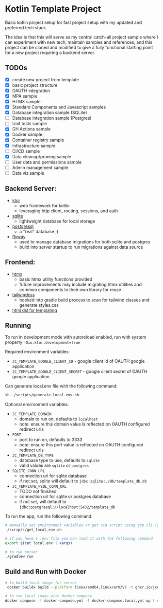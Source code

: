# Kotlin Template Project

Basic kotlin project setup for fast project setup with my updated and preferred tech stack.

The idea is that this will serve as my central catch-all project sample where I can experiment with new tech, maintain
samples and references, and this project can be cloned and modified to give a fully functional starting point for a new
project requiring a backend server.

## TODOs

- [x] create new project from template
- [x] basic project structure
- [x] OAUTH integration
- [x] MPA sample
- [x] HTMX sample
- [x] Standard Components and Javascript samples
- [x] Database integration sample (SQLite)
- [ ] Database integration sample (Postgres)
- [ ] Unit tests sample
- [x] GH Actions sample
- [x] Docker sample
- [x] Container registry sample
- [x] Infrastructure sample
- [ ] CI/CD sample
- [x] Data cleanup/pruning sample
- [ ] User data and permissions sample
- [ ] Admin management sample
- [ ] Data viz sample

## Backend Server:

- [ktor](https://ktor.io/)
    - web framework for kotlin
    - leveraging http client, routing, sessions, and auth
- [sqlite](https://sqlite.org/index.html)
    - lightweight database for local storage
- [postgresql](https://www.postgresql.org/)
    - a "real" database ;)
- [flyway](https://flywaydb.org/)
    - used to manage database migrations for both sqlite and postgres
    - build into server startup to run migrations against data source

## Frontend:

- [htmx](https://htmx.org/)
    - basic htmx utility functions provided
    - future improvements may include migrating htmx utilities and common components to their own library for reuse
- [tailwindcss](https://tailwindcss.com/)
    - hooked into gradle build process to scan for tailwind classes and generate styles.css
- [html dsl for templating](https://kotlinlang.org/docs/typesafe-html-dsl.html)

## Running

To run in development mode with autoreload enabled, run with system property `-Dio.ktor.development=true`

Required environment variables:

- `JC_TEMPLATE_GOOGLE_CLIENT_ID` - google client id of OAUTH google application
- `JC_TEMPLATE_GOOGLE_CLIENT_SECRET` - google client secret of OAUTH google application

Can generate local.env file with the following command:

```bash 
sh ./scripts/generate-local-env.sh
```

Optional environment variables:

- `JC_TEMPLATE_DOMAIN`
    - domain to run on, defaults to `localhost`
    - note: ensure this domain value is reflected on OAUTH configured redirect urls
- `PORT`
    - port to run on, defaults to 3333
    - note: ensure this port value is reflected on OAUTH configured redirect urls
- `JC_TEMPLATE_DB_TYPE`
    - database type to use, defaults to `sqlite`
    - valid values are `sqlite` or `postgres`
- `SQLITE_CONN_URL`
    - connection url for sqlite database
    - if not set, sqlite will default to `jdbc:sqlite:./db/template_db.db`
- `JC_TEMPLATE_PSQL_CONN_URL`
    - TODO not finished
    - connection url for sqlite or postgres database
    - if not set, will default to `jdbc:postgresql://localhost:5432/template_db`

To run the app, run the following command:

```bash
# manually set environment variables or get via script using gcp cli (generates local.env file)
./scripts/get_local_env.sh

# if you have a .env file you can load it with the following command
export $(cat local.env | xargs)

# to run server
./gradlew run
```

## Build and Run with Docker

```bash
# to build local image for server 
 docker buildx build --platform linux/amd64,linux/arm/v7 -t ghcr.io/jcollingwood/jc-kotlin-template/server:0.0.0 -f server/Dockerfile .

# to run local image with docker compose
docker compose -f docker-compose.yml -f docker-compose.local.yml up [-d]
```

